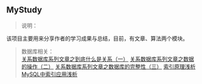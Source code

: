 ## MyStudy
>说明：<br>

该项目主要用来分享作者的学习成果与总结，目前，有文章、算法两个模块。

>数据库相关：<br>
>[关系数据库系列文章之到底什么是关系（一）](https://youzfx.cn/article/4)
>[关系数据库系列文章之数据的操作（二）](https://youzfx.cn/article/5)
>[关系数据库系列文章之数据库的完整性（三）](https://youzfx.cn/article/7)
>[索引原理浅析](https://youzfx.cn/article/17)
>[MySQL中索引应用浅析](https://youzfx.cn/article/18)